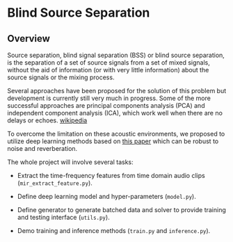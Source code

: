 # Blind Source Separation

## Overview
Source separation, blind signal separation (BSS) or blind source separation, is the separation of a set of source signals from a set of mixed signals, without the aid of information (or with very little information) about the source signals or the mixing process.

Several approaches have been proposed for the solution of this problem but development is currently still very much in progress. Some of the more successful approaches are principal components analysis (PCA) and independent component analysis (ICA), which work well when there are no delays or echoes. [wikipedia](https://en.wikipedia.org/wiki/Signal_separation)

To overcome the limitation on these acoustic environments, we proposed to utilize deep learning methods based on [this paper](https://arxiv.org/pdf/1502.04149.pdf) which can be robust to noise and reverberation.

The whole project will involve several tasks:

* Extract the time-frequency features from time domain audio clips (`mir_extract_feature.py`).

* Define deep learning model and hyper-parameters (`model.py`).

* Define generator to generate batched data and solver to provide training and testing interface (`utils.py`).

* Demo training and inference methods (`train.py` and `inference.py`).